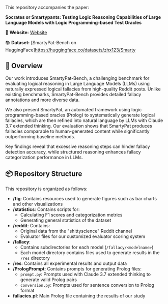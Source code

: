 This repository accompanies the paper:

**Socrates or Smartypants: Testing Logic Reasoning Capabilities of Large Language Models with Logic Programming-based Test Oracles**

📄 **Website:** [Website](https://remarkably-mind-blowing-lab.github.io/smarty-pat-logic-bench/)

📚 **Dataset:** [SmartyPat-Bench on HuggingFace]https://huggingface.co/datasets/zhx123/Smarty

## 🧠 Overview

Our work introduces SmartyPat-Bench, a challenging benchmark for evaluating logical reasoning in Large Language Models (LLMs) using naturally expressed logical fallacies from high-quality Reddit posts. Unlike existing benchmarks, SmartyPat-Bench provides detailed fallacy annotations and more diverse data.

We also present SmartyPat, an automated framework using logic programming-based oracles (Prolog) to systematically generate logical fallacies, which are then refined into natural language by LLMs with Claude 3.7 extended thinking. Our evaluation shows that SmartyPat produces fallacies comparable to human-generated content while significantly outperforming baseline methods.

Key findings reveal that excessive reasoning steps can hinder fallacy detection accuracy, while structured reasoning enhances fallacy categorization performance in LLMs.

## 📦 Repository Structure

This repository is organized as follows:

- **/fig**: Contains resources used to generate figures such as bar charts and other visualizations
- **/statistics**: Contains scripts for:
  - Calculating F1 scores and categorization metrics
  - Generating general statistics of the dataset
- **/reddit**: Contains:
  - Original data from the "shittyscience" Reddit channel
  - Evaluator files for our customized evaluator scoring system
- **/fallacy**: 
  - Contains subdirectories for each model (`/fallacy/<modelname>`)
  - Each model directory contains files used to generate results in the `/res` directory
- **/res**: Contains all experimental results and output data
- **/PrologPrompt**: Contains prompts for generating Prolog files:
  - `prompt.py`: Prompts used with Claude 3.7 extended thinking to generate valid Prolog pairs
  - `conversion.py`: Prompts used for sentence conversion to Prolog format
- **fallacies.pl**: Main Prolog file containing the results of our study
